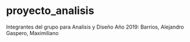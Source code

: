 # proyecto_analisis
Integrantes del grupo para Analisis y Diseño Año 2019:
Barrios, Alejandro
Gaspero, Maximiliano
